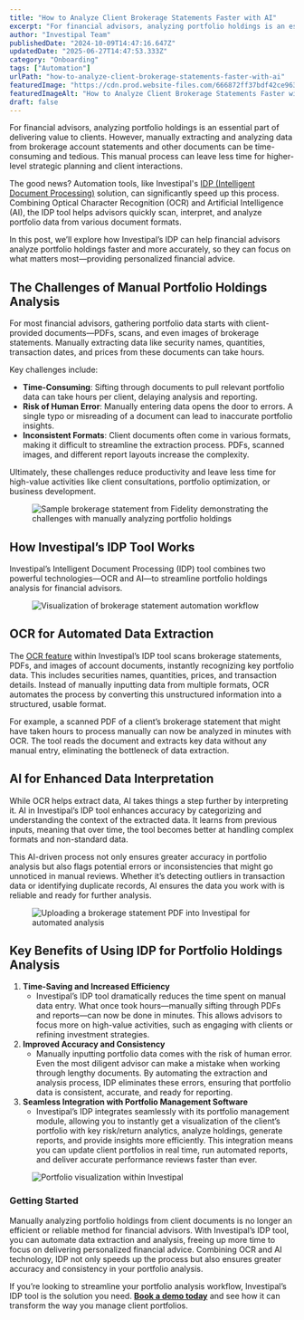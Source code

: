 ```yaml
---
title: "How to Analyze Client Brokerage Statements Faster with AI"
excerpt: "For financial advisors, analyzing portfolio holdings is an essential part of delivering value to clients."
author: "Investipal Team"
publishedDate: "2024-10-09T14:47:16.647Z"
updatedDate: "2025-06-27T14:47:53.333Z"
category: "Onboarding"
tags: ["Automation"]
urlPath: "how-to-analyze-client-brokerage-statements-faster-with-ai"
featuredImage: "https://cdn.prod.website-files.com/666872ff37bdf42ce9637d77/670694b2c884cb39d31de27e_How%20to%20Analyze%20Client%20Brokerage%20Statements%20Faster%20with%20AI.png"
featuredImageAlt: "How to Analyze Client Brokerage Statements Faster with AI"
draft: false
---
```

<p id="">For financial advisors, analyzing portfolio holdings is an essential part of delivering value to clients. However, manually extracting and analyzing data from brokerage account statements and other documents can be time-consuming and tedious. This manual process can leave less time for higher-level strategic planning and client interactions.</p><p id="">The good news? Automation tools, like Investipal's <a rel="noopener noreferrer" target="_blank" href="https://aws.amazon.com/what-is/intelligent-document-processing/">IDP (Intelligent Document Processing)</a> solution, can significantly speed up this process. Combining Optical Character Recognition (OCR) and Artificial Intelligence (AI), the IDP tool helps advisors quickly scan, interpret, and analyze portfolio data from various document formats.</p><p id="">In this post, we’ll explore how Investipal’s IDP can help financial advisors analyze portfolio holdings faster and more accurately, so they can focus on what matters most—providing personalized financial advice.</p><h2 id=""><strong id="">The Challenges of Manual Portfolio Holdings Analysis</strong></h2><p id="">For most financial advisors, gathering portfolio data starts with client-provided documents—PDFs, scans, and even images of brokerage statements. Manually extracting data like security names, quantities, transaction dates, and prices from these documents can take hours.</p><p id="">Key challenges include:</p><ul id=""><li id=""><strong id="">Time-Consuming</strong>: Sifting through documents to pull relevant portfolio data can take hours per client, delaying analysis and reporting.</li><li id=""><strong id="">Risk of Human Error</strong>: Manually entering data opens the door to errors. A single typo or misreading of a document can lead to inaccurate portfolio insights.</li><li id=""><strong id="">Inconsistent Formats</strong>: Client documents often come in various formats, making it difficult to streamline the extraction process. PDFs, scanned images, and different report layouts increase the complexity.</li></ul><p id="">Ultimately, these challenges reduce productivity and leave less time for high-value activities like client consultations, portfolio optimization, or business development.</p><figure id="" class="w-richtext-figure-type-image w-richtext-align-fullwidth" style="max-width:2240px" data-rt-type="image" data-rt-align="fullwidth" data-rt-max-width="2240px"><div id=""><img src="/images/inline/how-to-analyze-client-brokerage-statements-faster-with-ai-0-2536e0e74f.webp" loading="lazy" alt="Sample brokerage statement from Fidelity demonstrating the challenges with manually analyzing portfolio holdings" width="auto" height="auto" id=""></div></figure><h2 id=""><strong id="">How Investipal’s IDP Tool Works</strong></h2><p id="">Investipal’s Intelligent Document Processing (IDP) tool combines two powerful technologies—OCR and AI—to streamline portfolio holdings analysis for financial advisors.</p><figure id="" class="w-richtext-figure-type-image w-richtext-align-fullwidth" style="max-width:2240px" data-rt-type="image" data-rt-align="fullwidth" data-rt-max-width="2240px"><div id=""><img src="/images/inline/how-to-analyze-client-brokerage-statements-faster-with-ai-1-c008b8c549.webp" loading="lazy" alt="Visualization of brokerage statement automation workflow" width="auto" height="auto" id=""></div></figure><h2 id=""><strong id="">OCR for Automated Data Extraction</strong></h2><p id="">The <a href="/blog/how-to-leverage-ocr-technology-for-faster-client-account-statement-analysis">OCR feature</a> within Investipal’s IDP tool scans brokerage statements, PDFs, and images of account documents, instantly recognizing key portfolio data. This includes securities names, quantities, prices, and transaction details. Instead of manually inputting data from multiple formats, OCR automates the process by converting this unstructured information into a structured, usable format.</p><p id="">For example, a scanned PDF of a client’s brokerage statement that might have taken hours to process manually can now be analyzed in minutes with OCR. The tool reads the document and extracts key data without any manual entry, eliminating the bottleneck of data extraction.</p><h2 id=""><strong id="">AI for Enhanced Data Interpretation</strong></h2><p id="">While OCR helps extract data, AI takes things a step further by interpreting it. AI in Investipal’s IDP tool enhances accuracy by categorizing and understanding the context of the extracted data. It learns from previous inputs, meaning that over time, the tool becomes better at handling complex formats and non-standard data.</p><p id="">This AI-driven process not only ensures greater accuracy in portfolio analysis but also flags potential errors or inconsistencies that might go unnoticed in manual reviews. Whether it’s detecting outliers in transaction data or identifying duplicate records, AI ensures the data you work with is reliable and ready for further analysis.</p><figure id="" class="w-richtext-figure-type-image w-richtext-align-fullwidth" style="max-width:2240px" data-rt-type="image" data-rt-align="fullwidth" data-rt-max-width="2240px"><div id=""><img src="/images/inline/how-to-analyze-client-brokerage-statements-faster-with-ai-2-9ce207fcda.webp" loading="lazy" alt="Uploading a brokerage statement PDF into Investipal for automated analysis" width="auto" height="auto" id=""></div></figure><h2 id=""><strong id="">Key Benefits of Using IDP for Portfolio Holdings Analysis</strong></h2><ol start="" id=""><li id=""><strong id="">Time-Saving and Increased Efficiency</strong><ul id=""><li id="">Investipal’s IDP tool dramatically reduces the time spent on manual data entry. What once took hours—manually sifting through PDFs and reports—can now be done in minutes. This allows advisors to focus more on high-value activities, such as engaging with clients or refining investment strategies.</li></ul></li><li id=""><strong id="">Improved Accuracy and Consistency</strong><ul id=""><li id="">Manually inputting portfolio data comes with the risk of human error. Even the most diligent advisor can make a mistake when working through lengthy documents. By automating the extraction and analysis process, IDP eliminates these errors, ensuring that portfolio data is consistent, accurate, and ready for reporting.</li></ul></li><li id=""><strong id="">Seamless Integration with Portfolio Management Software</strong><ul id=""><li id="">Investipal’s IDP integrates seamlessly with its portfolio management module, allowing you to instantly get a visualization of the client’s portfolio with key risk/return analytics, analyze holdings, generate reports, and provide insights more efficiently. This integration means you can update client portfolios in real time, run automated reports, and deliver accurate performance reviews faster than ever.</li></ul></li></ol><figure id="" class="w-richtext-figure-type-image w-richtext-align-fullwidth" style="max-width:2240px" data-rt-type="image" data-rt-align="fullwidth" data-rt-max-width="2240px"><div id=""><img src="/images/inline/how-to-analyze-client-brokerage-statements-faster-with-ai-3-62d6994499.webp" loading="lazy" alt="Portfolio visualization within Investipal" width="auto" height="auto" id=""></div></figure><h3 id=""><strong id="">Getting Started</strong></h3><p id="">Manually analyzing portfolio holdings from client documents is no longer an efficient or reliable method for financial advisors. With Investipal’s IDP tool, you can automate data extraction and analysis, freeing up more time to focus on delivering personalized financial advice. Combining OCR and AI technology, IDP not only speeds up the process but also ensures greater accuracy and consistency in your portfolio analysis.</p><p id="">If you’re looking to streamline your portfolio analysis workflow, Investipal’s IDP tool is the solution you need. <a href="/book-a-demo"><strong id="">Book a demo today</strong></a> and see how it can transform the way you manage client portfolios.</p>